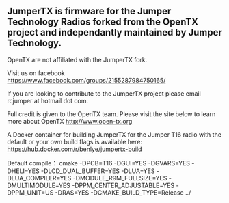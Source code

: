                                  
                                    
## JumperTX is firmware for the Jumper Technology Radios forked from the OpenTX project and independantly maintained by Jumper Technology. 

OpenTX are not affiliated with the JumperTX fork.

Visit us on facebook https://www.facebook.com/groups/2155287984750165/

If you are looking to contribute to the JumperTX project please email rcjumper at hotmail dot com.

Full credit is given to the OpenTX team. Please visit the site below to learn more about OpenTX
http://www.open-tx.org

A Docker container for building JumperTX for the Jumper T16 radio with the default or your own build flags is available here: https://hub.docker.com/r/benlye/jumpertx-build

Default compile： cmake -DPCB=T16 -DGUI=YES -DGVARS=YES -DHELI=YES -DLCD_DUAL_BUFFER=YES  -DLUA=YES -DLUA_COMPILER=YES -DMODULE_R9M_FULLSIZE=YES -DMULTIMODULE=YES -DPPM_CENTER_ADJUSTABLE=YES -DPPM_UNIT=US -DRAS=YES  -DCMAKE_BUILD_TYPE=Release ../
